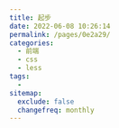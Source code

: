 ```yaml
---
title: 起步
date: 2022-06-08 10:26:14
permalink: /pages/0e2a29/
categories:
  - 前端
  - css
  - less
tags:
  - 
sitemap:
  exclude: false
  changefreq: monthly
---
```



